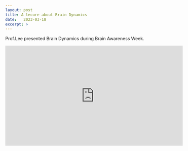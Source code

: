 ```yaml
---
layout: post
title: A lecure about Brain Dynamics 
date:   2023-03-18
excerpt: > 
---
```

Prof.Lee presented Brain Dynamics during Brain Awareness Week.

<iframe width="560" height="315" src="https://www.youtube.com/embed/LFP5H3ereig?start=1981" title="YouTube video player" frameborder="0" allow="accelerometer; autoplay; clipboard-write; encrypted-media; gyroscope; picture-in-picture; web-share" allowfullscreen></iframe>
